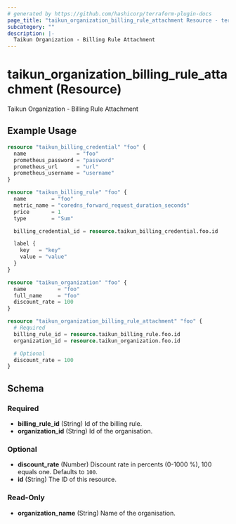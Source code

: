 ```yaml
---
# generated by https://github.com/hashicorp/terraform-plugin-docs
page_title: "taikun_organization_billing_rule_attachment Resource - terraform-provider-taikun"
subcategory: ""
description: |-
  Taikun Organization - Billing Rule Attachment
---
```


# taikun_organization_billing_rule_attachment (Resource)

Taikun Organization - Billing Rule Attachment

## Example Usage

```terraform
resource "taikun_billing_credential" "foo" {
  name                = "foo"
  prometheus_password = "password"
  prometheus_url      = "url"
  prometheus_username = "username"
}

resource "taikun_billing_rule" "foo" {
  name        = "foo"
  metric_name = "coredns_forward_request_duration_seconds"
  price       = 1
  type        = "Sum"

  billing_credential_id = resource.taikun_billing_credential.foo.id

  label {
    key   = "key"
    value = "value"
  }
}

resource "taikun_organization" "foo" {
  name          = "foo"
  full_name     = "foo"
  discount_rate = 100
}

resource "taikun_organization_billing_rule_attachment" "foo" {
  # Required
  billing_rule_id = resource.taikun_billing_rule.foo.id
  organization_id = resource.taikun_organization.foo.id

  # Optional
  discount_rate = 100
}
```

<!-- schema generated by tfplugindocs -->
## Schema

### Required

- **billing_rule_id** (String) Id of the billing rule.
- **organization_id** (String) Id of the organisation.

### Optional

- **discount_rate** (Number) Discount rate in percents (0-1000 %), 100 equals one. Defaults to `100`.
- **id** (String) The ID of this resource.

### Read-Only

- **organization_name** (String) Name of the organisation.


